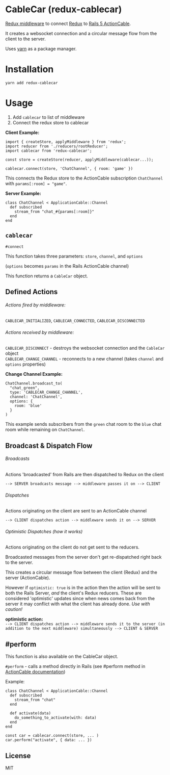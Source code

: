 # CableCar (redux-cablecar)

[Redux middleware](http://redux.js.org/docs/api/applyMiddleware.html) to connect [Redux](http://redux.js.org/) to [Rails 5 ActionCable](http://edgeguides.rubyonrails.org/action_cable_overview.html).  

It creates a websocket connection and a circular message flow from the client to the server.

Uses [yarn](https://yarnpkg.com) as a package manager.

# Installation
`yarn add redux-cablecar`

# Usage
1. Add `cablecar` to list of middleware
2. Connect the redux store to cablecar

**Client Example:**
```js6
import { createStore, applyMiddleware } from 'redux';
import reducer from './reducers/rootReducer';
import cablecar from 'redux-cablecar';

const store = createStore(reducer, applyMiddleware(cablecar...));

cablecar.connect(store, 'ChatChannel', { room: 'game' })
```
This connects the Redux store to the ActionCable subscription `ChatChannel` with `params[:room] = "game"`.  
  
**Server Example:**
```rubyonrails
class ChatChannel < ApplicationCable::Channel
  def subscribed
    stream_from "chat_#{params[:room]}"
  end
end
```

## `cablecar`

`#connect`

This function takes three parameters: `store`, `channel`, and `options`

(`options` becomes `params` in the Rails ActionCable channel)

This function returns a `CableCar` object.

## Defined Actions
###### Actions fired by middleware:
`CABLECAR_INITIALIZED`, `CABLECAR_CONNECTED`, `CABLECAR_DISCONNECTED`

###### Actions received by middleware:
`CABLECAR_DISCONNECT` - destroys the websocket connection and the `CableCar` object  
`CABLECAR_CHANGE_CHANNEL` - reconnects to a new channel (takes `channel` and `options` properties)

**Change Channel Example:**  
```rubyonrails
ChatChannel.broadcast_to(
  "chat_green",
  type: 'CABLECAR_CHANGE_CHANNEL',
  channel: 'ChatChannel',
  options: {
    room: 'blue'
  }
)
```

This example sends subscribers from the `green` chat room to the `blue` chat room while remaining on `ChatChannel`.

## Broadcast & Dispatch Flow
###### Broadcasts
Actions 'broadcasted' from Rails are then dispatched to Redux on the client

`--> SERVER broadcasts message --> middleware passes it on --> CLIENT`

###### Dispatches
Actions originating on the client are sent to an ActionCable channel

`--> CLIENT dispatches action --> middleware sends it on --> SERVER`

###### Optimistic Dispatches (how it works)
Actions originating on the client do not get sent to the reducers.  

Broadcasted messages from the server don't get re-dispatched right back to the server.  

This creates a circular message flow between the client (Redux) and the server (ActionCable).  

However if `optimistic: true` is in the action then the action will be sent to both the Rails Server, *and* the client's Redux reducers. These are considered 'optimistic' updates since when news comes back from the server it may conflict with what the client has already done. *Use with caution!*

**optimistic action:**  
`--> CLIENT dispatches action --> middleware sends it to the server (in addition to the next middleware) simultaneously --> CLIENT & SERVER`

## #perform

This function is also available on the CableCar object.

`#perform` - calls a method directly in Rails (see #perform method in [ActionCable documentation](http://edgeguides.rubyonrails.org/action_cable_overview.html))  

Example:
```rubyonrails
class ChatChannel < ApplicationCable::Channel
  def subscribed
    stream_from "chat"
  end

  def activate(data)
    do_something_to_activate(with: data)
  end
end
```
```js6
const car = cablecar.connect(store, ... )
car.perform("activate", { data: ... })
```

## License

MIT
